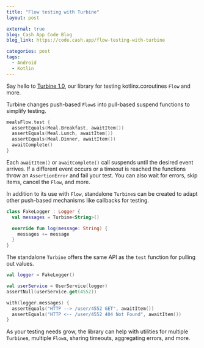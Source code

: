 ```yaml
---
title: "Flow testing with Turbine"
layout: post

external: true
blog: Cash App Code Blog
blog_link: https://code.cash.app/flow-testing-with-turbine

categories: post
tags:
  - Android
  - Kotlin
---
```


Say hello to [Turbine 1.0](https://github.com/cashapp/turbine), our library for testing kotlinx.coroutines `Flow` and more.

Turbine changes push-based `Flow`s into pull-based suspend functions to simplify testing.

```kotlin
mealsFlow.test {
  assertEquals(Meal.Breakfast, awaitItem())
  assertEquals(Meal.Lunch, awaitItem())
  assertEquals(Meal.Dinner, awaitItem())
  awaitComplete()
}
```

Each `awaitItem()` or `awaitComplete()` call suspends until the desired event arrives. If a different event occurs or a timeout is reached the functions throw an `AssertionError` and fail your test. You can also wait for errors, skip items, cancel the `Flow`, and more.

In addition to its use with `Flow`, standalone `Turbine`s can be created to adapt other push-based mechanisms like callbacks for testing.

```kotlin
class FakeLogger : Logger {
  val messages = Turbine<String>()

  override fun log(message: String) {
    messages += message
  }
}
```

The standalone `Turbine` offers the same API as the `test` function for pulling out values.

```kotlin
val logger = FakeLogger()

val userService = UserService(logger)
assertNull(userService.get(4552))

with(logger.messages) {
  assertEquals("HTTP --> /user/4552 GET", awaitItem())
  assertEquals("HTTP <-- /user/4552 404 Not Found", awaitItem())
}
```

As your testing needs grow, the library can help with utilities for multiple `Turbine`s, multiple `Flow`s, sharing timeouts, aggregating errors, and more.